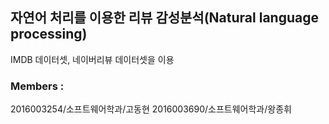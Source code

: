 ## 자연어 처리를 이용한 리뷰 감성분석(Natural language processing)

IMDB 데이터셋, 네이버리뷰 데이터셋을 이용

### Members :
2016003254/소프트웨어학과/고동현
2016003690/소프트웨어학과/왕종휘 

